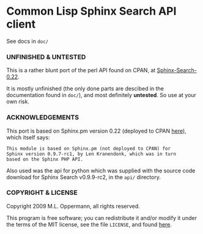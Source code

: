 Common Lisp Sphinx Search API client
===========

See docs in `doc/`


### UNFINISHED & UNTESTED

This is a rather blunt port of the perl API found on CPAN, at
[Sphinx-Search-0.22](http://search.cpan.org/~jjschutz/Sphinx-Search-0.22/).

It is mostly unfinished (the only done parts are descibed in the
documentation found in `doc/`), and most definitely **untested**. So
use at your own risk.


### ACKNOWLEDGEMENTS

This port is based on Sphinx.pm version 0.22 (deployed to CPAN
[here](http://search.cpan.org/~jjschutz/Sphinx-Search-0.22/)), which
itself says:

    This module is based on Sphinx.pm (not deployed to CPAN) for
    Sphinx version 0.9.7-rc1, by Len Kranendonk, which was in turn
    based on the Sphinx PHP API.

Also used was the api for python which was supplied with the source code
download for Sphinx Search v0.9.9-rc2, in the `api/` directory.


### COPYRIGHT & LICENSE

Copyright 2009 M.L. Oppermann, all rights reserved.

This program is free software; you can redistribute it and/or modify it
under the terms of the MIT license, see the file `LICENSE`, and found
[here](http://www.opensource.org/licenses/mit-license.php).
